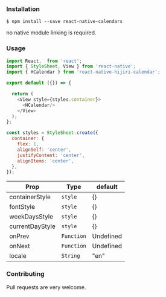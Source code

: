 ### Installation

```
$ npm install --save react-native-calendars
```

no native module linking is required.

### Usage

```javascript
import React,  from 'react';
import { StyleSheet, View } from 'react-native';
import { HCalendar } from 'react-native-hijiri-calendar';

export default ({}) => {

  return (
    <View style={styles.container}>
      <HCalendar/>
    </View>
  );
};

const styles = StyleSheet.create({
  container: {
    flex: 1,
    alignSelf: 'center',
    justifyContent: 'center',
    alignItems: 'center',
  },
});
```


|      Prop          |Type                          |default                         |
|----------------|-------------------------------|-----------------------------|
|containerStyle|`style`            |{}            |
|fontStyle          |`style`            |{}            |
|weekDaysStyle          |`style`|{}|
|currentDayStyle          |`style`|{}|
|onPrev          |`Function`| Undefined
|onNext          |`Function`|Undefined|
|locale          |`String`|"en"|




### Contributing

Pull requests are very welcome.
